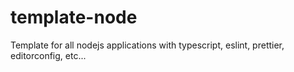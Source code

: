 # template-node
Template for all nodejs applications with typescript, eslint, prettier, editorconfig, etc...
